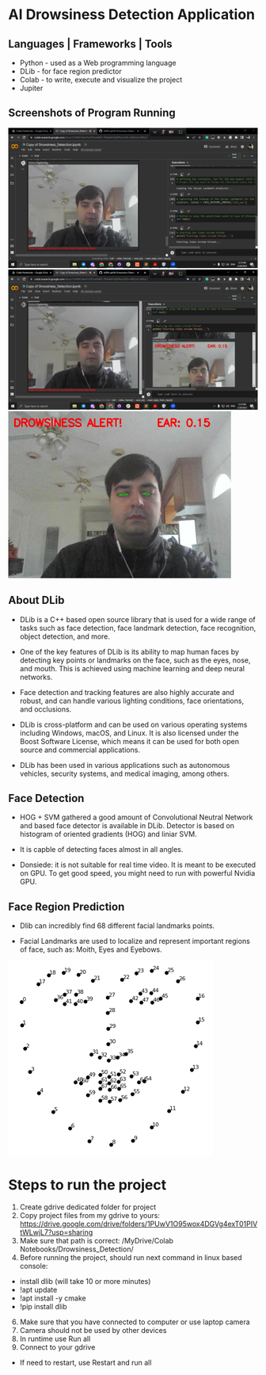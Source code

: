 # AI Drowsiness Detection Application

## Languages | Frameworks | Tools

* Python - used as a Web programming language
* DLib - for face region predictor
* Colab - to write, execute and visualize the project
* Jupiter

## Screenshots of Program Running

![1](images/screenshot-1.png)
![2](images/screenshot-2.png)
![3](images/screenshot-3.png)

## About DLib

* DLib is a C++ based open source library that is used for a wide range of tasks such as face detection, face landmark detection, face recognition, object detection, and more.

* One of the key features of DLib is its ability to map human faces by detecting key points or landmarks on the face, such as the eyes, nose, and mouth. This is achieved using machine learning and deep neural networks.

* Face detection and tracking features are also highly accurate and robust, and can handle various lighting conditions, face orientations, and occlusions.

* DLib is cross-platform and can be used on various operating systems including Windows, macOS, and Linux. It is also licensed under the Boost Software License, which means it can be used for both open source and commercial applications. 

* DLib has been used in various applications such as autonomous vehicles, security systems, and medical imaging, among others.

## Face Detection

* HOG + SVM gathered a good amount of Convolutional Neutral Network and based face detector is available in DLib. Detector is based on histogram of oriented gradients (HOG) and liniar SVM.

* It is capble of detecting faces almost in all angles.

* Donsiede: it is not suitable for real time video. It is meant to be executed on GPU. To get good speed, you might need to run with powerful Nvidia GPU.

## Face Region Prediction

* Dlib can incredibly find 68 different facial landmarks points.

* Facial Landmarks are used to localize and represent important regions of face, such as: Moith, Eyes and Eyebows.

![marks](images/landmarks.png)

# Steps to run the project

1. Create gdrive dedicated folder for project
2. Copy project files from my gdrive to yours: 
https://drive.google.com/drive/folders/1PUwV1O95wox4DGVg4exT01PIVtWLwjL7?usp=sharing
4. Make sure that path is correct: 
/MyDrive/Colab Notebooks/Drowsiness_Detection/
5. Before running the project, should run next command in linux based console:
* install dlib (will take 10 or more minutes)
* !apt update
* !apt install -y cmake
* !pip install dlib
6. Make sure that you have connected to computer or use laptop camera
7. Camera should not be used by other devices
8. In runtime use Run  all
9. Connect to your gdrive
* If need to restart, use Restart and run all




